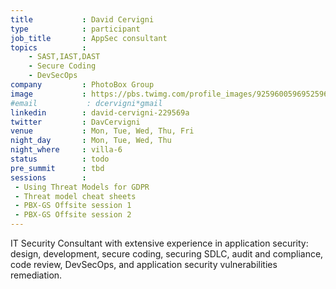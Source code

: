 ```yaml
---
title           : David Cervigni
type            : participant
job_title       : AppSec consultant
topics          :
    - SAST,IAST,DAST
    - Secure Coding
    - DevSecOps
company         : PhotoBox Group
image           : https://pbs.twimg.com/profile_images/925960059695259648/bxq0RO6s_400x400.jpg
#email           : dcervigni*gmail
linkedin        : david-cervigni-229569a
twitter         : DavCervigni
venue           : Mon, Tue, Wed, Thu, Fri
night_day       : Mon, Tue, Wed, Thu
night_where     : villa-6
status          : todo
pre_summit      : tbd
sessions        :
 - Using Threat Models for GDPR
 - Threat model cheat sheets
 - PBX-GS Offsite session 1
 - PBX-GS Offsite session 2
---
```



IT Security Consultant with extensive experience in application security: design, development, secure coding, securing SDLC, audit and compliance, code review, DevSecOps, and application security vulnerabilities remediation.
